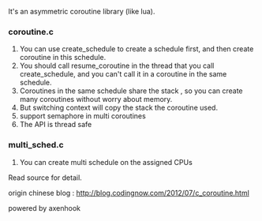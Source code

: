 It's an asymmetric coroutine library (like lua).

### coroutine.c
1. You can use create_schedule to create a schedule first, and then create coroutine in this schedule. 
2. You should call resume_coroutine in the thread that you call create_schedule, and you can't call it in a coroutine in the same schedule.
3. Coroutines in the same schedule share the stack , so you can create many coroutines without worry about memory.
4. But switching context will copy the stack the coroutine used.
5. support semaphore in multi coroutines
6. The API is thread safe

### multi_sched.c
1. You can create multi schedule on the assigned CPUs

Read source for detail.

origin chinese blog : http://blog.codingnow.com/2012/07/c_coroutine.html

powered by axenhook